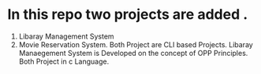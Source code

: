 # In this repo two projects are added .
1.  Libaray Management System
2.  Movie Reservation System.
Both Project are CLI based Projects.
Libaray Manaegement System is Developed on the concept of OPP Principles.
Both Project in c Language.
